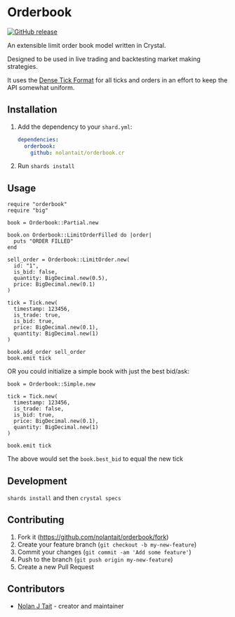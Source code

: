 # Orderbook

[![GitHub release](https://img.shields.io/github/release/nolantait/orderbook.cr.svg)](https://github.com/nolantait/orderbook.cr/releases)

An extensible limit order book model written in Crystal.

Designed to be used in live trading and backtesting market making strategies.

It uses the
[Dense Tick Format](https://rickyhan.com/jekyll/update/2017/10/28/how-to-handle-order-book-data.html)
for all ticks and orders in an effort to keep the API somewhat uniform.

## Installation

1. Add the dependency to your `shard.yml`:

   ```yaml
   dependencies:
     orderbook:
       github: nolantait/orderbook.cr
   ```

2. Run `shards install`

## Usage

```crystal
require "orderbook"
require "big"

book = Orderbook::Partial.new

book.on Orderbook::LimitOrderFilled do |order|
  puts "ORDER FILLED"
end

sell_order = Orderbook::LimitOrder.new(
  id: "1",
  is_bid: false,
  quantity: BigDecimal.new(0.5),
  price: BigDecimal.new(0.1)
)

tick = Tick.new(
  timestamp: 123456,
  is_trade: true,
  is_bid: true,
  price: BigDecimal.new(0.1),
  quantity: BigDecimal.new(1)
)

book.add_order sell_order
book.emit tick
```

OR you could initialize a simple book with just the best bid/ask:

```crystal
book = Orderbook::Simple.new

tick = Tick.new(
  timestamp: 123456,
  is_trade: false,
  is_bid: true,
  price: BigDecimal.new(0.1),
  quantity: BigDecimal.new(1)
)

book.emit tick
```

The above would set the `book.best_bid` to equal the new tick

## Development

`shards install` and then `crystal specs`

## Contributing

1. Fork it (<https://github.com/nolantait/orderbook/fork>)
2. Create your feature branch (`git checkout -b my-new-feature`)
3. Commit your changes (`git commit -am 'Add some feature'`)
4. Push to the branch (`git push origin my-new-feature`)
5. Create a new Pull Request

## Contributors

- [Nolan J Tait](https://github.com/nolantait) - creator and maintainer
